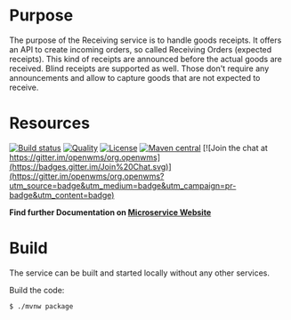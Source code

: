 # Purpose
The purpose of the Receiving service is to handle goods receipts. It offers an API to create incoming orders, so called Receiving Orders
(expected receipts). This kind of receipts are announced before the actual goods are received. Blind receipts are supported as well. Those
don't require any announcements and allow to capture goods that are not expected to receive.

# Resources
[![Build status](https://github.com/openwms/org.openwms.wms.receiving.lib/actions/workflows/master-build.yml/badge.svg)](https://github.com/openwms/org.openwms.wms.receiving.lib/actions/workflows/master-build.yml)
[![Quality](https://sonarcloud.io/api/project_badges/measure?project=org.openwms:org.openwms.wms.receiving.lib&metric=alert_status)](https://sonarcloud.io/dashboard?id=org.openwms:org.openwms.wms.receiving.lib)
[![License](https://img.shields.io/badge/License-Apache%202.0-blue.svg)](LICENSE)
[![Maven central](https://img.shields.io/maven-central/v/org.openwms/org.openwms.wms.receiving.lib)](https://search.maven.org/search?q=a:org.openwms.wms.receiving.lib)
[![Join the chat at https://gitter.im/openwms/org.openwms](https://badges.gitter.im/Join%20Chat.svg)](https://gitter.im/openwms/org.openwms?utm_source=badge&utm_medium=badge&utm_campaign=pr-badge&utm_content=badge)

**Find further Documentation on [Microservice Website](https://openwms.github.io/org.openwms.wms.receiving.lib)**

# Build
The service can be built and started locally without any other services.

Build the code: 
```
$ ./mvnw package
```
